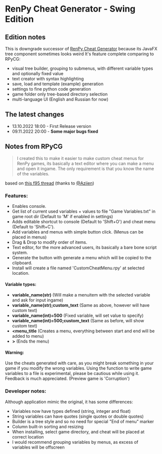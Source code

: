 # RenPy Cheat Generator - Swing Edition

## Edition notes

This is downgrade successor of [RenPy Cheat Generator](https://github.com/lure0xaos/rpycg) because its JavaFX tree
component sometimes looks weird
It's feature complete comparing to RPyCG:

- visual tree builder, grouping to submenus, with different variable types and optionally fixed value
- text creator with syntax highlighting
- save, load and template (example) generation
- settings to fine python code generation
- game folder only tree-based directory selection
- multi-language UI (English and Russian for now)

## The latest changes

- 13.10.2022 18:00 - First Release version
- 09.11.2022 20:00 - **Some major bugs fixed**

## Notes from RPyCG

> I created this to make it easier to make custom cheat menus for RenPy games, its basically a text editor where you can
> make a menu and open it ingame. The only requirement is that you know the name of the variables.

based on [this f95 thread](https://f95zone.to/threads/renpy-cheat-generator.14104/)
(thanks to [@Aziien](https://f95zone.to/members/aziien.13215/))

### Features:

- Enables console.
- Get list of current used variables + values to file "Game Variables.txt" in game root dir
  (Default to 'M' if enabled in settings)
- Adds editable shortcut to console (Default to 'Shift+O') and cheat menu (Default to 'Shift+C').
- Add variables and menus with simple button click. (Menus can be placed in menus)
- Drag & Drop to modify order of items.
- Text editor, for the more advanced users, its basically a bare bone script system.
- Generate the button with generate a menu which will be copied to the clipboard.
- Install will create a file named 'CustomCheatMenu.rpy' at selected location.

#### Variable types:

- **variable_name(str)** (Will make a menuitem with the selected variable and ask for input ingame)
- **variable_name(str);custom_text** (Same as above, however will have custom text)
- **variable_name(int)=500** (Fixed variable, will set value to specify)
- **variable_name(int)=500;custom_text** (Same as before, will show custom text)
- **\<menu_title** (Creates a menu, everything between start and end will be added to menu)
- **\>** (Ends the menu)

#### Warning:

Use the cheats generated with care, as you might break something in your game if you modify the wrong variables. Using
the function to write game variables to a file is experimental, please be cautious while using it. Feedback is much
appreciated.
(Preview game is 'Corruption')

### Developer notes:

Although application mimic the original, it has some differences:

- Variables now have types defined (string, integer and float)
- String variables can have quotes (single quotes or double quotes)
- Builder is a tree style and so no need for special "End of menu" marker
- Column built-in sorting and resizing
- When installing, select game directory, and cheat will be placed at correct location
- I would recommend grouping variables by menus, as excess of variables will be offscreen
